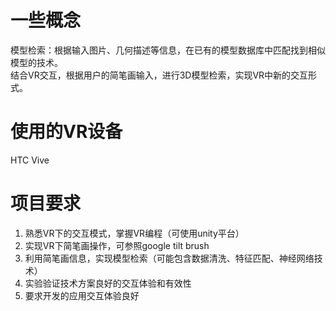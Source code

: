 # 一些概念  
模型检索：根据输入图片、几何描述等信息，在已有的模型数据库中匹配找到相似模型的技术。  
结合VR交互，根据用户的简笔画输入，进行3D模型检索，实现VR中新的交互形式。 

# 使用的VR设备
HTC Vive

# 项目要求
1. 熟悉VR下的交互模式，掌握VR编程（可使用unity平台）
2. 实现VR下简笔画操作，可参照google tilt brush
3. 利用简笔画信息，实现模型检索（可能包含数据清洗、特征匹配、神经网络技术）
4. 实验验证技术方案良好的交互体验和有效性
5. 要求开发的应用交互体验良好